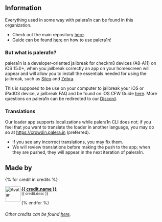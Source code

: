 ## Information
Everything used in some way with palera1n can be found in this organization.


- Check out the main repository [here](https://github.com/palera1n/palera1n).
- Guide can be found [here](https://ios.cfw.guide/installing-palera1n) on how to use palera1n!

###  But what is palera1n?
palera1n is a developer-oriented jailbreak for checkm8 devices (A8-A11) on iOS 15.0+, when you jailbreak correctly an app on your homescreen will appear and will allow you to install the essentials needed for using the jailbreak, such as [Sileo](https://github.com/Sileo/Sileo) and [Zebra](https://github.com/zbrateam/Zebra).

This is supposed to be use on your computer to jailbreak your iOS or iPadOS device, a jailbreak FAQ and be found on iOS CFW Guide [here](https://ios.cfw.guide/faq/). More questions on palera1n can be redirected to our [Discord](https://dsc.gg/palera1n).

### Translations
Our loader app supports localizations while palera1n CLI does not; if you feel that you want to translate the loader in another language, you may do so at https://crowdin.palera.in (preferred).

- If you see any incorrect translations, you may fix them.
- We will review translations before making the push to the app; when they are pushed, they will appear in the next iteration of palera1n.

## Made by

{% for credit in credits %}
<p align="left">
    <img align="left" height="50px" width="50px" src="https://images.weserv.nl/?url=https://github.com/{{ credit.github }}.png&amp;fit=cover&amp;mask=circle&amp;maxage=7d" alt="Avatar">
    <b><a href="https://github.com/{{ credit.github }}">{{ credit.name }}</a></b>
    <br>
    <sub>{{ credit.desc }}</sub>
</p>
{% endfor %}

###### Other credits can be found [here](https://palera.in/other-credits).

</td></tr></table>
